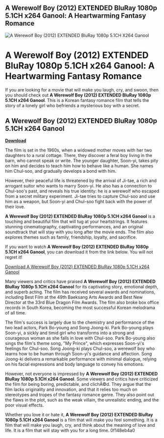 ## A Werewolf Boy (2012) EXTENDED BluRay 1080p 5.1CH x264 Ganool: A Heartwarming Fantasy Romance

 
![A Werewolf Boy (2012) EXTENDED BluRay 1080p 5.1CH X264 Ganool](https://yatani.jp/HCIstats/images/img/MultilevelLinearCorrelation.png)

 
# A Werewolf Boy (2012) EXTENDED BluRay 1080p 5.1CH x264 Ganool: A Heartwarming Fantasy Romance
  
If you are looking for a movie that will make you laugh, cry, and swoon, then you should check out **A Werewolf Boy (2012) EXTENDED BluRay 1080p 5.1CH x264 Ganool**. This is a Korean fantasy romance film that tells the story of a lonely girl who befriends a mysterious boy with a secret.
 
## A Werewolf Boy (2012) EXTENDED BluRay 1080p 5.1CH x264 Ganool


[**Download**](https://venemena.blogspot.com/?download=2tKkvR)

  
The film is set in the 1960s, when a widowed mother moves with her two daughters to a rural cottage. There, they discover a feral boy living in the barn, who cannot speak or write. The younger daughter, Soon-yi, takes pity on him and decides to teach him how to behave like a human. She names him Chul-soo, and gradually develops a bond with him.
  
However, their peaceful life is threatened by the arrival of Ji-tae, a rich and arrogant suitor who wants to marry Soon-yi. He also has a connection to Chul-soo's past, and reveals his true identity: he is a werewolf who escaped from a secret military experiment. Ji-tae tries to capture Chul-soo and use him as a weapon, but Soon-yi and Chul-soo fight back with the power of their love.
  
**A Werewolf Boy (2012) EXTENDED BluRay 1080p 5.1CH x264 Ganool** is a touching and beautiful film that will tug at your heartstrings. It features stunning cinematography, captivating performances, and an original soundtrack that will stay with you long after the movie ends. The film also explores themes such as family, friendship, loyalty, and sacrifice.
  
If you want to watch **A Werewolf Boy (2012) EXTENDED BluRay 1080p 5.1CH x264 Ganool**, you can download it from the link below. You will not regret it!
  
[Download A Werewolf Boy (2012) EXTENDED BluRay 1080p 5.1CH x264 Ganool](https://yts.mx/movie/a-werewolf-boy-2012)
  
Many viewers and critics have praised **A Werewolf Boy (2012) EXTENDED BluRay 1080p 5.1CH x264 Ganool** for its captivating story, emotional depth, and superb acting. The film has received several awards and nominations, including Best Film at the 49th Baeksang Arts Awards and Best New Director at the 33rd Blue Dragon Film Awards. The film also broke box office records in South Korea, becoming the most successful Korean melodrama of all time.
  
The film's success is largely due to the chemistry and performance of the two lead actors, Park Bo-young and Song Joong-ki. Park Bo-young plays Soon-yi, a sickly and timid girl who transforms into a strong and courageous woman as she falls in love with Chul-soo. Park Bo-young also sings the film's theme song, "My Prince", which expresses Soon-yi's feelings for Chul-soo. Song Joong-ki plays Chul-soo, a werewolf boy who learns how to be human through Soon-yi's guidance and affection. Song Joong-ki delivers a remarkable performance with minimal dialogue, relying on his facial expressions and body language to convey his emotions.
  
However, not everyone is impressed by **A Werewolf Boy (2012) EXTENDED BluRay 1080p 5.1CH x264 Ganool**. Some viewers and critics have criticized the film for being boring, predictable, and clichÃ©d. They argue that the film lacks originality and innovation, and that it relies too much on stereotypes and tropes of the fantasy romance genre. They also point out the flaws in the plot, such as the weak villain, the unrealistic ending, and the poor visual effects.
  
Whether you love it or hate it, **A Werewolf Boy (2012) EXTENDED BluRay 1080p 5.1CH x264 Ganool** is a film that will make you feel something. It is a film that will make you laugh, cry, and think about the meaning of love and life. It is a film that will stay with you for a long time.
 0f148eb4a0
